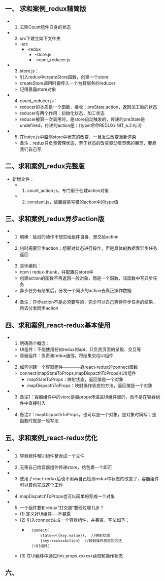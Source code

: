 ## 一、 求和案例_redux精简版
* 1. 去除Count组件自身的状态
* 2. src下建立如下文件夹
    * -src
        * -redux
            * -store.js
            * -count_reducer.js
* 3. store.js：
    * 引入redux中createStore函数，创建一个store
    * createStore调用时要传入一个为其服务的reducer
    * 记得暴露store对象
* 4. count_reducer.js：
    * reducer的本质是一个函数，接收：preState,action，返回加工后的状态
    * reducer有两个作用：初始化状态，加工状态
    * reducer被第一次调用时，是store自动触发的，传递的preState是undefined，传递的action是：{type:@@REDUX/INIT_a.2.hj.il}
* 5. 在index.js中监测store中状态的改变，一旦发生改变重新渲染<App/>
    * 备注：redux只负责管理状态，至于状态的改变驱动着页面的展示，要靠我们自己写

## 二、求和案例_redux完整版
* 新增文件：
    * 1. count_action.js，专门用于创建action对象
    * 2. constant.js，放置容易写错的action中的type值

## 三、求和案例_redux异步action版
* 1. 明确：延迟的动作不想交给组件自身，想交给action
* 2. 何时需要异步action：想要对状态进行操作，但是具体的数据靠异步任务返回
* 3. 具体编码：
    * npm i redux-thunk，并配置在store中
    * 创建action的函数不再返回一般对象，而是一个函数，该函数中写异步任务
    * 异步任务有结果后，分发一个同步的action去真正操作数据
* 4. 备注：异步action不是必须要写的，完全可以自己等待异步任务的结果，再去分发同步action

## 四、求和案例_react-redux基本使用
* 1. 明确两个概念：
    * UI组件：不能使用任何redux的api，只负责页面的呈现、交互等
    * 容器组件：负责和redux通信，将结果交给UI组件
* 2. 如何创建一个容器组件————靠react-redux的connect函数
    * connect(mapStateToProps,mapDispacthToProps)(UI)组件
        * mapStateToProps：映射状态，返回值是一个对象
        * mapDispacthToProps：映射操作状态的方法，返回值是一个对象
* 3. 备注1：容器组件中的store是靠props传递进UI组件里的，而不是在容器组件中直接引入
* 4. 备注2：mapDispacthToProps，也可以是一个对象，是对象时简写；是函数时就是一般写法

## 五、求和案例_react-redux优化
* 1. 容器组件和UI组件整合成一个文件
* 2. 无需自己给容器组件传递store，给<App/>包裹一个<Provider store={store}>即可
* 3. 使用了react-redux后也不用再自己检测redux中状态的改变了，容器组件可以自动完成这个工作
* 4. mapDispatchToProps也可以简单的写成一个对象
* 5. 一个组件要和redux“打交道”要经过哪几步？
    * (1) 定义好UI组件---不暴露
    * (2) 引入connect生成一个容器组件，并暴露，写法如下：
        * ```
            connect(
                state=>({key:value}),  //映射状态
                {key:xxxxxxAction}  //映射操作状态的方法
            )(UI组件)
          ```
    * (3) 在UI组件中通过this.props.xxxxxx读取和操作状态

## 六、